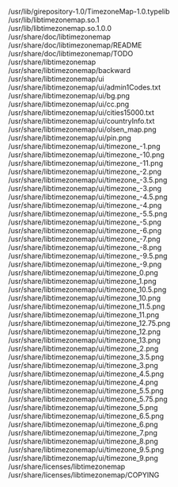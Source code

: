 /usr/lib/girepository-1.0/TimezoneMap-1.0.typelib  
/usr/lib/libtimezonemap.so.1  
/usr/lib/libtimezonemap.so.1.0.0  
/usr/share/doc/libtimezonemap  
/usr/share/doc/libtimezonemap/README  
/usr/share/doc/libtimezonemap/TODO  
/usr/share/libtimezonemap  
/usr/share/libtimezonemap/backward  
/usr/share/libtimezonemap/ui  
/usr/share/libtimezonemap/ui/admin1Codes.txt  
/usr/share/libtimezonemap/ui/bg.png  
/usr/share/libtimezonemap/ui/cc.png  
/usr/share/libtimezonemap/ui/cities15000.txt  
/usr/share/libtimezonemap/ui/countryInfo.txt  
/usr/share/libtimezonemap/ui/olsen\_map.png  
/usr/share/libtimezonemap/ui/pin.png  
/usr/share/libtimezonemap/ui/timezone\_-1.png  
/usr/share/libtimezonemap/ui/timezone\_-10.png  
/usr/share/libtimezonemap/ui/timezone\_-11.png  
/usr/share/libtimezonemap/ui/timezone\_-2.png  
/usr/share/libtimezonemap/ui/timezone\_-3.5.png  
/usr/share/libtimezonemap/ui/timezone\_-3.png  
/usr/share/libtimezonemap/ui/timezone\_-4.5.png  
/usr/share/libtimezonemap/ui/timezone\_-4.png  
/usr/share/libtimezonemap/ui/timezone\_-5.5.png  
/usr/share/libtimezonemap/ui/timezone\_-5.png  
/usr/share/libtimezonemap/ui/timezone\_-6.png  
/usr/share/libtimezonemap/ui/timezone\_-7.png  
/usr/share/libtimezonemap/ui/timezone\_-8.png  
/usr/share/libtimezonemap/ui/timezone\_-9.5.png  
/usr/share/libtimezonemap/ui/timezone\_-9.png  
/usr/share/libtimezonemap/ui/timezone\_0.png  
/usr/share/libtimezonemap/ui/timezone\_1.png  
/usr/share/libtimezonemap/ui/timezone\_10.5.png  
/usr/share/libtimezonemap/ui/timezone\_10.png  
/usr/share/libtimezonemap/ui/timezone\_11.5.png  
/usr/share/libtimezonemap/ui/timezone\_11.png  
/usr/share/libtimezonemap/ui/timezone\_12.75.png  
/usr/share/libtimezonemap/ui/timezone\_12.png  
/usr/share/libtimezonemap/ui/timezone\_13.png  
/usr/share/libtimezonemap/ui/timezone\_2.png  
/usr/share/libtimezonemap/ui/timezone\_3.5.png  
/usr/share/libtimezonemap/ui/timezone\_3.png  
/usr/share/libtimezonemap/ui/timezone\_4.5.png  
/usr/share/libtimezonemap/ui/timezone\_4.png  
/usr/share/libtimezonemap/ui/timezone\_5.5.png  
/usr/share/libtimezonemap/ui/timezone\_5.75.png  
/usr/share/libtimezonemap/ui/timezone\_5.png  
/usr/share/libtimezonemap/ui/timezone\_6.5.png  
/usr/share/libtimezonemap/ui/timezone\_6.png  
/usr/share/libtimezonemap/ui/timezone\_7.png  
/usr/share/libtimezonemap/ui/timezone\_8.png  
/usr/share/libtimezonemap/ui/timezone\_9.5.png  
/usr/share/libtimezonemap/ui/timezone\_9.png  
/usr/share/licenses/libtimezonemap  
/usr/share/licenses/libtimezonemap/COPYING  
